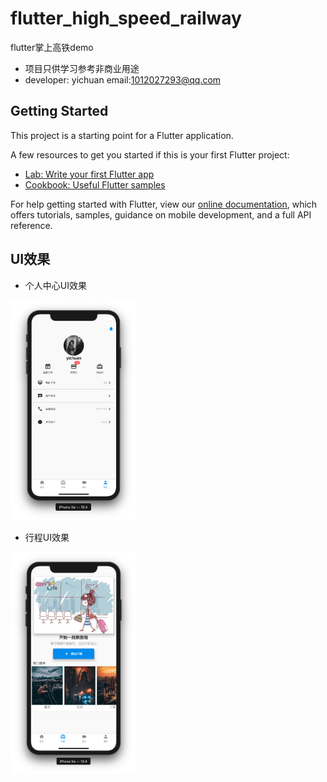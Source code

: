 # flutter_high_speed_railway

flutter掌上高铁demo

- 项目只供学习参考非商业用途 
- developer: yichuan  email:1012027293@qq.com

## Getting Started

This project is a starting point for a Flutter application.

A few resources to get you started if this is your first Flutter project:

- [Lab: Write your first Flutter app](https://flutter.dev/docs/get-started/codelab)
- [Cookbook: Useful Flutter samples](https://flutter.dev/docs/cookbook)

For help getting started with Flutter, view our
[online documentation](https://flutter.dev/docs), which offers tutorials,
samples, guidance on mobile development, and a full API reference.


## UI效果

- 个人中心UI效果

<img src="https://github.com/yichuancq/flutter_highspeed_railway/blob/master/screenshort/me.png" width="40%" height="40%">


- 行程UI效果

<img src="https://github.com/yichuancq/flutter_highspeed_railway/blob/master/screenshort/trip.png" width="40%" height="40%">
